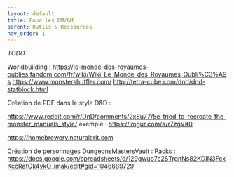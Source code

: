```yaml
---
layout: default
title: Pour les DM/GM
parent: Outils & Ressources
nav_order: 1
---
```


*TODO*

Worldbuilding :
https://le-monde-des-royaumes-oublies.fandom.com/fr/wiki/Wiki_Le_Monde_des_Royaumes_Oubli%C3%A9s
https://www.monstershuffler.com/
http://tetra-cube.com/dnd/dnd-statblock.html

Création de PDF dans le style D&D :

https://www.reddit.com/r/DnD/comments/2x8u77/5e_tried_to_recreate_the_monster_manuals_style/
exemple : https://imgur.com/a/r7zgV#0

https://homebrewery.naturalcrit.com

Création de personnages 
DungeonsMastersVault : 
Packs : https://docs.google.com/spreadsheets/d/129gwuo7c2STrgnNs82KDIN3FcxKccRafOk4ykO_imak/edit#gid=1046689729



